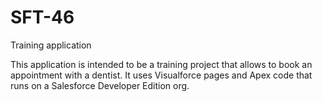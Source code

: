 # SFT-46
Training application

This application is intended to be a training project that allows to book an appointment with a dentist. It uses Visualforce pages and Apex code that runs on a Salesforce Developer Edition org.

